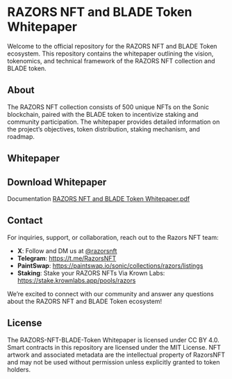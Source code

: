 # RAZORS NFT and BLADE Token Whitepaper

Welcome to the official repository for the RAZORS NFT and BLADE Token ecosystem. This repository contains the whitepaper outlining the vision, tokenomics, and technical framework of the RAZORS NFT collection and BLADE token.

## About
The RAZORS NFT collection consists of 500 unique NFTs on the Sonic blockchain, paired with the BLADE token to incentivize staking and community participation. The whitepaper provides detailed information on the project’s objectives, token distribution, staking mechanism, and roadmap.

## Whitepaper
## Download Whitepaper

Documentation [RAZORS NFT and BLADE Token Whitepaper.pdf](https://github.com/user-attachments/files/20543165/RAZORS.NFT.and.BLADE.Token.Whitepaper.FINAL.2.pdf)




## Contact

For inquiries, support, or collaboration, reach out to the Razors NFT team:

- **X**: Follow and DM us at [@razorsnft](https://x.com/razorsnft)
- **Telegram**: https://t.me/RazorsNFT
- **PaintSwap**: https://paintswap.io/sonic/collections/razors/listings
- **Staking**: Stake your RAZORS NFTs Via Krown Labs: https://stake.krownlabs.app/pools/razors

We’re excited to connect with our community and answer any questions about the RAZORS NFT and BLADE Token ecosystem!

## License

The RAZORS-NFT-BLADE-Token Whitepaper is licensed under CC BY 4.0. Smart contracts in this repository are licensed under the MIT License. NFT artwork and associated metadata are the intellectual property of RazorsNFT and may not be used without permission unless explicitly granted to token holders.
